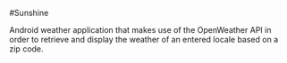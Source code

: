 #Sunshine

Android weather application that makes use of the OpenWeather API in order to retrieve and display the weather of an entered locale based on a zip code. 

